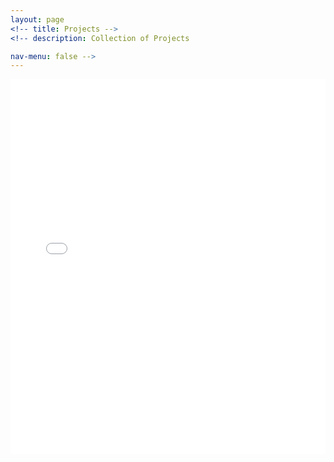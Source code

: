 ```yaml
---
layout: page
<!-- title: Projects -->
<!-- description: Collection of Projects

nav-menu: false -->
---
```


<embed src="../assets/images/adCalling.pdf"  width="100%" height="600px" />

<!--    </div> -->